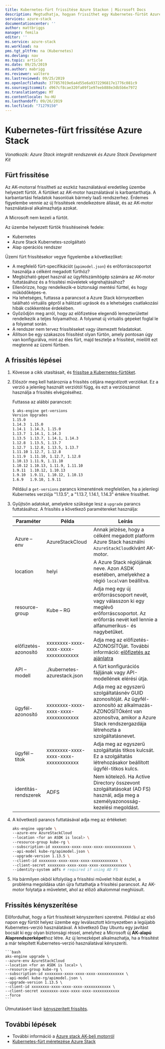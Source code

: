 ```yaml
---
title: Kubernetes-fürt frissítése Azure Stackon | Microsoft Docs
description: Megtudhatja, hogyan frissíthet egy Kubernetes-fürtöt Azure Stackon.
services: azure-stack
documentationcenter: ''
author: mattbriggs
manager: femila
editor: ''
ms.service: azure-stack
ms.workload: na
pms.tgt_pltfrm: na (Kubernetes)
ms.devlang: nav
ms.topic: article
ms.date: 09/25/2019
ms.author: mabrigg
ms.reviewer: waltero
ms.lastreviewed: 09/25/2019
ms.openlocfilehash: 377857019e6a4d55e6a9372296817e1776c081c9
ms.sourcegitcommit: d967cf8cae320fa09f1e97eeb888e3db5b6e7972
ms.translationtype: MT
ms.contentlocale: hu-HU
ms.lasthandoff: 09/26/2019
ms.locfileid: "71279150"
---
```

# <a name="upgrade-a-kubernetes-cluster-on-azure-stack"></a>Kubernetes-fürt frissítése Azure Stack

*Vonatkozik: Azure Stack integrált rendszerek és Azure Stack Development Kit*

## <a name="upgrade-a-cluster"></a>Fürt frissítése

Az AK-motorral frissítheti az eszköz használatával eredetileg üzembe helyezett fürtöt. A fürtöket az AK-motor használatával is karbantarthatja. A karbantartási feladatok hasonlóak bármely IaaS rendszerhez. Érdemes figyelembe vennie az új frissítések rendelkezésre állását, és az AK-motor használatával alkalmazhatja azokat.

A Microsoft nem kezeli a fürtöt.

Az üzembe helyezett fürtök frissítéseinek fedele:

-   Kubernetes
-   Azure Stack Kubernetes-szolgáltató
-   Alap operációs rendszer

Üzemi fürt frissítésekor vegye figyelembe a következőket:

-   A megfelelő fürt-specifikációt (`apimodel.json`) és erőforráscsoportot használja a célként megadott fürthöz?
-   Megbízható gépet használ az ügyfélszámítógép számára az AK-motor futtatásához és a frissítési műveletek végrehajtásához?
-   Ellenőrizze, hogy rendelkezik-e biztonsági mentési fürttel, és hogy működőképes-e.
-   Ha lehetséges, futtassa a parancsot a Azure Stack környezetben található virtuális gépről a hálózati ugrások és a lehetséges csatlakozási hibák csökkentése érdekében.
-   Győződjön meg arról, hogy az előfizetése elegendő lemezterülettel rendelkezik a teljes folyamathoz. A folyamat új virtuális gépeket foglal le a folyamat során.
-   A rendszer nem tervez frissítéseket vagy ütemezett feladatokat.
-   Állítson be egy szakaszos frissítést olyan fürtön, amely pontosan úgy van konfigurálva, mint az éles fürt, majd tesztelje a frissítést, mielőtt ezt megtenné az üzemi fürtben.

## <a name="steps-to-upgrade"></a>A frissítés lépései

1. Kövesse a cikk utasításait, és [frissítse a Kubernetes-fürtöket](https://github.com/Azure/aks-engine/blob/master/docs/topics/upgrade.md). 
2. Először meg kell határoznia a frissítés céljára megcélzott verziókat. Ez a verzió a jelenleg használt verziótól függ, és ezt a verziószámot használja a frissítés elvégzéséhez.

    Futtassa az alábbi parancsot:

    ```bash  
    $ aks-engine get-versions
    Version Upgrades
    1.15.0
    1.14.3  1.15.0
    1.14.1  1.14.3, 1.15.0
    1.13.7  1.14.1, 1.14.3
    1.13.5  1.13.7, 1.14.1, 1.14.3
    1.12.8  1.13.5, 1.13.7
    1.12.7  1.12.8, 1.13.5, 1.13.7
    1.11.10 1.12.7, 1.12.8
    1.11.9  1.11.10, 1.12.7, 1.12.8
    1.10.13 1.11.9, 1.11.10
    1.10.12 1.10.13, 1.11.9, 1.11.10
    1.9.11  1.10.12, 1.10.13
    1.9.10  1.9.11, 1.10.12, 1.10.13
    1.6.9   1.9.10, 1.9.11
    ```

    Például a `get-versions` parancs kimenetének megfelelően, ha a jelenlegi Kubernetes verziója "1.13.5", a "1.13.7, 1.14.1, 1.14.3" értékre frissíthet.

3. Gyűjtsön adatokat, amelyekre szüksége lesz a `upgrade` parancs futtatásához. A frissítés a következő paramétereket használja:

    | Paraméter | Példa | Leírás |
    | --- | --- | --- |
    | Azure – env | AzureStackCloud | Annak jelzése, hogy a célként megadott platform Azure Stack használni `AzureStackCloud`kívánt AK-motor. |
    | location | helyi | A Azure Stack régiójának neve. Azon ASDK esetében, amelyekhez a régió `local`van beállítva. |
    | resource-group | Kube – RG | Adja meg egy új erőforráscsoport nevét, vagy válasszon ki egy meglévő erőforráscsoportot. Az erőforrás nevét kell lennie a alfanumerikus- és nagybetűket. |
    | előfizetés-azonosító | xxxxxxxx-xxxx-xxxx-xxxx-xxxxxxxxxxxx | Adja meg az előfizetés-AZONOSÍTÓját. További információ: [előfizetés az ajánlatra](https://docs.microsoft.com/azure-stack/user/azure-stack-subscribe-services#subscribe-to-an-offer) |
    | API – modell | ./kubernetes-azurestack.json | A fürt konfigurációs fájljának vagy API-modellének elérési útja. |
    | ügyfél-azonosító | xxxxxxxx-xxxx-xxxx-xxxx-xxxxxxxxxxxx | Adja meg az egyszerű szolgáltatásnév GUID azonosítóját. Az ügyfél-azonosító az alkalmazás-AZONOSÍTÓként van azonosítva, amikor a Azure Stack rendszergazdája létrehozta a szolgáltatásnevet. |
    | ügyfél – titok | xxxxxxxx-xxxx-xxxx-xxxx-xxxxxxxxxxxx | Adja meg az egyszerű szolgáltatás titkos kulcsát. Ez a szolgáltatás létrehozásakor beállított ügyfél-titkos kulcs. |
    | identitás-rendszerek | ADFS | Nem kötelező. Ha Active Directory összevont szolgáltatásokat (AD FS) használ, adja meg a személyazonosság-kezelési megoldást. |

4. A következő parancs futtatásával adja meg az értékeket:

    ```bash  
    aks-engine upgrade \
    --azure-env AzureStackCloud   
    --location <for an ASDK is local> \
    --resource-group kube-rg \
    --subscription-id xxxxxxxx-xxxx-xxxx-xxxx-xxxxxxxxxxxx \
    --api-model kube-rg/apimodel.json \
    --upgrade-version 1.13.5 \
    --client-id xxxxxxxx-xxxx-xxxx-xxxx-xxxxxxxxxxxx \
    --client-secret xxxxxxxx-xxxx-xxxx-xxxx-xxxxxxxxxxxx \
    --identity-system adfs # required if using AD FS
    ```

5.  Ha bármilyen okból kifolyólag a frissítési művelet hibát észlel, a probléma megoldása után újra futtathatja a frissítési parancsot. Az AK-motor folytatja a műveletet, ahol az előző alkalommal meghiúsult.

## <a name="forcing-an-upgrade"></a>Frissítés kényszerítése

Előfordulhat, hogy a fürt frissítését kényszeríteni szeretné. Például az első napon egy fürtöt helyez üzembe egy leválasztott környezetben a legújabb Kubernetes-verzió használatával. A következő Day Ubuntu egy javítást bocsát ki egy olyan biztonsági réssel, amelyhez a Microsoft új **AK-alapú Alaprendszerképet**hoz létre. Az új lemezképet alkalmazhatja, ha a frissítést a már telepített Kubernetes-verzió használatával kényszeríti.

    ```bash  
    aks-engine upgrade \
    --azure-env AzureStackCloud   
    --location <for an ASDK is local> \
    --resource-group kube-rg \
    --subscription-id xxxxxxxx-xxxx-xxxx-xxxx-xxxxxxxxxxxx \
    --api-model kube-rg/apimodel.json \
    --upgrade-version 1.13.5 \
    --client-id xxxxxxxx-xxxx-xxxx-xxxx-xxxxxxxxxxxx \
    --client-secret xxxxxxxx-xxxx-xxxx-xxxx-xxxxxxxxxxxx
    --force
    ```

Útmutatásért lásd: [kényszerített frissítés](https://github.com/Azure/aks-engine/blob/master/docs/topics/upgrade.md#force-upgrade).

## <a name="next-steps"></a>További lépések

- További információ a [Azure stack AK-beli motorról](azure-stack-kubernetes-aks-engine-overview.md)
- [Kubernetes-fürt méretezése Azure Stack](azure-stack-kubernetes-aks-engine-scale.md)